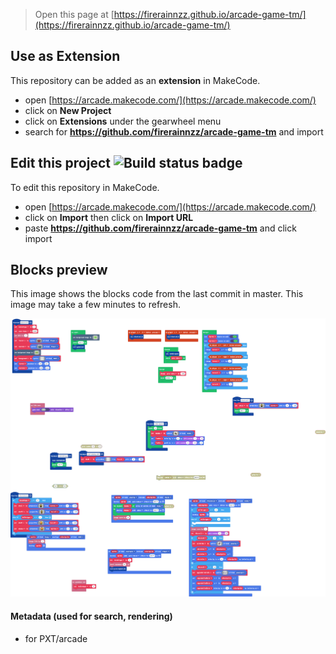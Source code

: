  


> Open this page at [https://firerainnzz.github.io/arcade-game-tm/](https://firerainnzz.github.io/arcade-game-tm/)

## Use as Extension

This repository can be added as an **extension** in MakeCode.

* open [https://arcade.makecode.com/](https://arcade.makecode.com/)
* click on **New Project**
* click on **Extensions** under the gearwheel menu
* search for **https://github.com/firerainnzz/arcade-game-tm** and import

## Edit this project ![Build status badge](https://github.com/firerainnzz/arcade-game-tm/workflows/MakeCode/badge.svg)

To edit this repository in MakeCode.

* open [https://arcade.makecode.com/](https://arcade.makecode.com/)
* click on **Import** then click on **Import URL**
* paste **https://github.com/firerainnzz/arcade-game-tm** and click import

## Blocks preview

This image shows the blocks code from the last commit in master.
This image may take a few minutes to refresh.

![A rendered view of the blocks](https://github.com/firerainnzz/arcade-game-tm/raw/master/.github/makecode/blocks.png)

#### Metadata (used for search, rendering)

* for PXT/arcade
<script src="https://makecode.com/gh-pages-embed.js"></script><script>makeCodeRender("{{ site.makecode.home_url }}", "{{ site.github.owner_name }}/{{ site.github.repository_name }}");</script>
